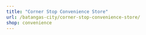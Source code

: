 ```yaml
---
title: "Corner Stop Convenience Store"
url: /batangas-city/corner-stop-convenience-store/
shop: convenience
---
```

